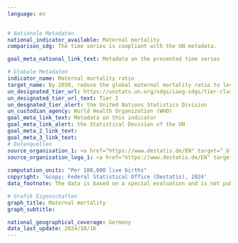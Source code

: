 ```yaml
---
language: en
    

# Nationale Metadaten    
national_indicator_available: Maternal mortality    
comparison_sdg: The time series is compliant with the UN metadata.    

goal_meta_national_link_text: Metadata on the presented time series    

# Globale Metadaten    
indicator_name: Maternal mortality ratio    
target_name: By 2030, reduce the global maternal mortality ratio to less than 70 per 100,000 live births    
un_designated_tier_url: https://unstats.un.org/sdgs/iaeg-sdgs/tier-classification/    
un_designated_tier_url_text: Tier I    
un_desgnated_tier_alert: the United Nations Statistics Division    
un_custodian_agency: World Health Organization (WHO)    
goal_meta_link_text: Metadata on this indicator    
goal_meta_link_alert: the Statistical Devision of the UN    
goal_meta_2_link_text:     
goal_meta_3_link_text:         
# Datenquellen
source_organisation_1: <a href="https://www.destatis.de/EN" target="_blank" title="Click here to go to the website of the organisation Federal Statistical Office (Destatis)."> Federal Statistical Office (Destatis) </a>
source_organisation_logo_1: <a href="https://www.destatis.de/EN" target="_blank"><img src="https://sdg-indikatoren.de/public/OrgImgEn/destatis.png" alt="Logo destatis" style="height:60px; width:148px"/></a>
    
computation_units: "Per 100,000 live births"    
copyright: '&copy; Federal Statistical Office (Destatis), 2024'    
data_footnote: The data is based on a special evaluation and is not publicly available.    

# Grafik Eigenschaften    
graph_title: Maternal mortality
graph_subtitle:     

national_geographical_coverage: Germany    
data_last_update: 2024/10/16    
---
```


<span></span>